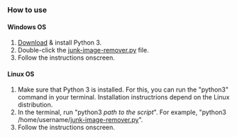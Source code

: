 ### How to use
#### Windows OS
1. [Download](https://www.python.org/downloads/) & install Python 3.
2. Double-click the [junk-image-remover.py](https://github.com/Cuder/Junk-image-remover/archive/v.2.zip) file.
3. Follow the instructions onscreen.

#### Linux OS
1. Make sure that Python 3 is installed. For this, you can run the "python3" command in your terminal. Installation instructrions depend on the Linux distribution.
2. In the terminal, run "python3 _path to the script_". For example, "python3 /home/username/[junk-image-remover.py](https://github.com/Cuder/Junk-image-remover/archive/v.2.zip)".
3. Follow the instructions onscreen.
